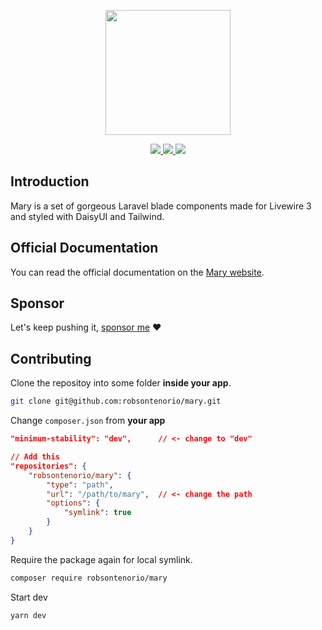 <p align="center"><img width="200" src="https://github.com/robsontenorio/mary-ui.com/blob/main/public/mary.png?raw=true""></p>

<p align="center">
    <a href="https://packagist.org/packages/robsontenorio/mary">
        <img src="https://img.shields.io/packagist/dt/robsontenorio/mary?cacheSeconds=60">
    </a>
    <a href="https://packagist.org/packages/robsontenorio/mary">
        <img src="https://img.shields.io/packagist/v/robsontenorio/mary?label=stable&color=blue&cacheSeconds=60">
    </a>
    <a href="https://packagist.org/packages/robsontenorio/mary">
        <img src="https://poser.pugx.org/robsontenorio/mary/license.svg">
    </a>
</p>


## Introduction
Mary is a set of gorgeous Laravel blade components made for Livewire 3 and styled with DaisyUI and Tailwind.

## Official Documentation
You can read the official documentation on the [Mary website](https://mary-ui.com).

## Sponsor
Let's keep pushing it, [sponsor me](https://github.com/sponsors/robsontenorio) ❤️

## Contributing

Clone the repositoy into some folder **inside your app**.

```bash
git clone git@github.com:robsontenorio/mary.git
```
  
Change `composer.json` from **your app**

```json
"minimum-stability": "dev",      // <- change to "dev"

// Add this
"repositories": {
    "robsontenorio/mary": {
        "type": "path",
        "url": "/path/to/mary",  // <- change the path
        "options": {
            "symlink": true
        }
    }
}
```

Require the package again for local symlink.

```bash
composer require robsontenorio/mary
```

Start dev  

```bash
yarn dev
```
